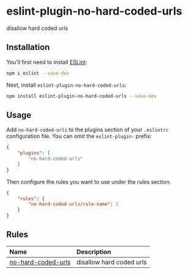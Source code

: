 # eslint-plugin-no-hard-coded-urls

disallow hard coded urls

## Installation

You'll first need to install [ESLint](https://eslint.org/):

```sh
npm i eslint --save-dev
```

Next, install `eslint-plugin-no-hard-coded-urls`:

```sh
npm install eslint-plugin-no-hard-coded-urls --save-dev
```

## Usage

Add `no-hard-coded-urls` to the plugins section of your `.eslintrc` configuration file. You can omit the `eslint-plugin-` prefix:

```json
{
    "plugins": [
        "no-hard-coded-urls"
    ]
}
```


Then configure the rules you want to use under the rules section.

```json
{
    "rules": {
        "no-hard-coded-urls/rule-name": 2
    }
}
```

## Rules

<!-- begin auto-generated rules list -->

| Name                                                   | Description              |
| :----------------------------------------------------- | :----------------------- |
| [no-hard-coded-urls](docs/rules/no-hard-coded-urls.md) | disallow hard coded urls |

<!-- end auto-generated rules list -->


